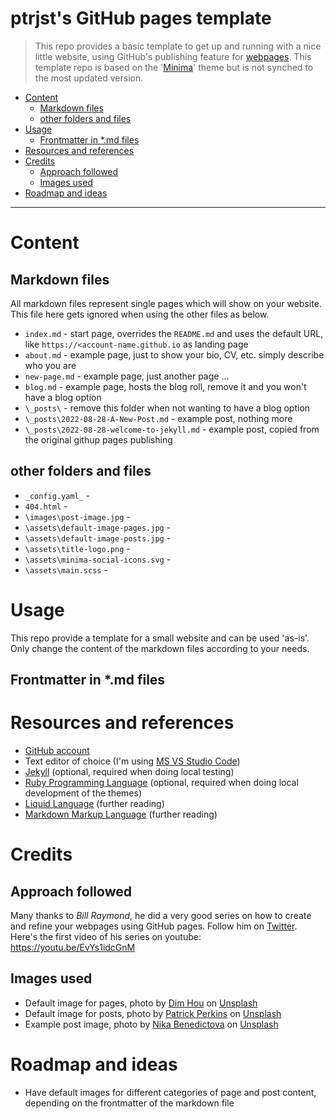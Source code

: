 # ptrjst's GitHub pages template <!-- omit in toc -->

>This repo provides a basic template to get up and running with a nice little website, using GitHub's publishing feature for [webpages](https://pages.github.com/). This template repo is based on the '[Minima](https://jekyll.github.io/minima/)' theme but is not synched to the most updated version. 

- [Content](#content)
  - [Markdown files](#markdown-files)
  - [other folders and files](#other-folders-and-files)
- [Usage](#usage)
  - [Frontmatter in *.md files](#frontmatter-in-md-files)
- [Resources and references](#resources-and-references)
- [Credits](#credits)
  - [Approach followed](#approach-followed)
  - [Images used](#images-used)
- [Roadmap and ideas](#roadmap-and-ideas)

----

# Content

## Markdown files
All markdown files represent single pages which will show on your website. 
This file here gets ignored when using the other files as below.
- `index.md` - start page, overrides the `README.md` and uses the default URL, like `https://<account-name.github.io` as landing page
- `about.md` - example page, just to show your bio, CV, etc. simply describe who you are
- `new-page.md` - example page, just another page ...
- `blog.md` - example page, hosts the blog roll, remove it and you won't have a blog option
- `\_posts\` - remove this folder when not wanting to have a blog option
- `\_posts\2022-08-28-A-New-Post.md` - example post, nothing more
- `\_posts\2022-08-28-welcome-to-jekyll.md` - example post, copied from the original githup pages publishing

## other folders and files
- `_config.yaml_` - 
- `404.html` - 
- `\images\post-image.jpg` - 
- `\assets\default-image-pages.jpg` - 
- `\assets\default-image-posts.jpg` - 
- `\assets\title-logo.png` - 
- `\assets\minima-social-icons.svg` - 
- `\assets\main.scss` - 

# Usage
This repo provide a template for a small website and can be used 'as-is'.
Only change the content of the markdown files according to your needs. 

## Frontmatter in *.md files



# Resources and references
- [GitHub account](https://docs.github.com/en/get-started/signing-up-for-github/signing-up-for-a-new-github-account)
- Text editor of choice (I'm using [MS VS Studio Code](https://code.visualstudio.com/download))
- [Jekyll](https://jekyllrb.com/docs/installation/) (optional, required when doing local testing) 
- [Ruby Programming Language](https://www.ruby-lang.org/en/documentation/) (optional, required when doing local development of the themes)
- [Liquid Language](https://shopify.github.io/liquid/basics/introduction/) (further reading)
- [Markdown Markup Language](https://www.markdownguide.org/getting-started/) (further reading)


# Credits

## Approach followed
Many thanks to *Bill Raymond*, he did a very good series on how to create and refine your webpages using GitHub pages. Follow him on [Twitter](https://twitter.com/billraymonde).
Here's the first video of his series on youtube: https://youtu.be/EvYs1idcGnM

## Images used
- Default image for pages, photo by <a href="https://unsplash.com/@dimhou?utm_source=unsplash&utm_medium=referral&utm_content=creditCopyText">Dim Hou</a> on <a href="https://unsplash.com/?utm_source=unsplash&utm_medium=referral&utm_content=creditCopyText">Unsplash</a>
- Default image for posts, photo by <a href="https://unsplash.com/@patrickperkins?utm_source=unsplash&utm_medium=referral&utm_content=creditCopyText">Patrick Perkins</a> on <a href="https://unsplash.com/?utm_source=unsplash&utm_medium=referral&utm_content=creditCopyText">Unsplash</a>
- Example post image, photo by <a href="https://unsplash.com/es/@nika_benedictova?utm_source=unsplash&utm_medium=referral&utm_content=creditCopyText">Nika Benedictova</a> on <a href="https://unsplash.com/s/photos/board-game?utm_source=unsplash&utm_medium=referral&utm_content=creditCopyText">Unsplash</a>
  

# Roadmap and ideas
- Have default images for different categories of page and post content, depending on the frontmatter of the markdown file
